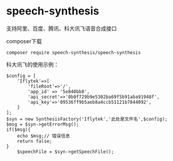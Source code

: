 # speech-synthesis
支持阿里、百度、腾讯、科大讯飞语音合成接口

composer下载
```
composer require speech-synthesis/speech-synthesis
```

科大讯飞的使用示例：
```
$config = [
    'Iflytek'=>[ 
        'fileRoot'=>'/',
        'app_id' => '5e840bb8',
        'api_secret'=>'0b0f729b9e5302ba69f5b91aba91948f',
        'api_key'=>'09536ff9b5aeb8a4ccb51121b7844092',
    ]
];
$syn = new SynthesisFactory('Iflytek','此处是文件名',$config);
$msg = $syn->getErrorMsg();
if($msg){
    echo $msg;// 错误信息
    return false;
}
    $speechFile = $syn->getSpeechFile();
```


